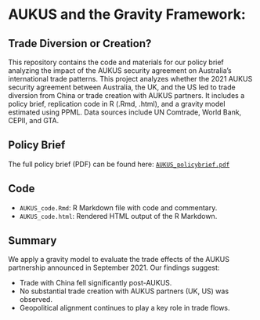 # AUKUS and the Gravity Framework:
## Trade Diversion or Creation?

This repository contains the code and materials for our policy brief analyzing the impact of the AUKUS security agreement on Australia’s international trade patterns. This project analyzes whether the 2021 AUKUS security agreement between Australia, the UK, and the US led to trade diversion from China or trade creation with AUKUS partners. It includes a policy brief, replication code in R (.Rmd, .html), and a gravity model estimated using PPML. Data sources include UN Comtrade, World Bank, CEPII, and GTA.

## Policy Brief

The full policy brief (PDF) can be found here:   [`AUKUS_policybrief.pdf`](./AUKUS_policybrief.pdf)

## Code

- `AUKUS_code.Rmd`: R Markdown file with code and commentary.
- `AUKUS_code.html`: Rendered HTML output of the R Markdown.

##  Summary

We apply a gravity model to evaluate the trade effects of the AUKUS partnership announced in September 2021. Our findings suggest:
- Trade with China fell significantly post-AUKUS.
- No substantial trade creation with AUKUS partners (UK, US) was observed.
- Geopolitical alignment continues to play a key role in trade flows.


